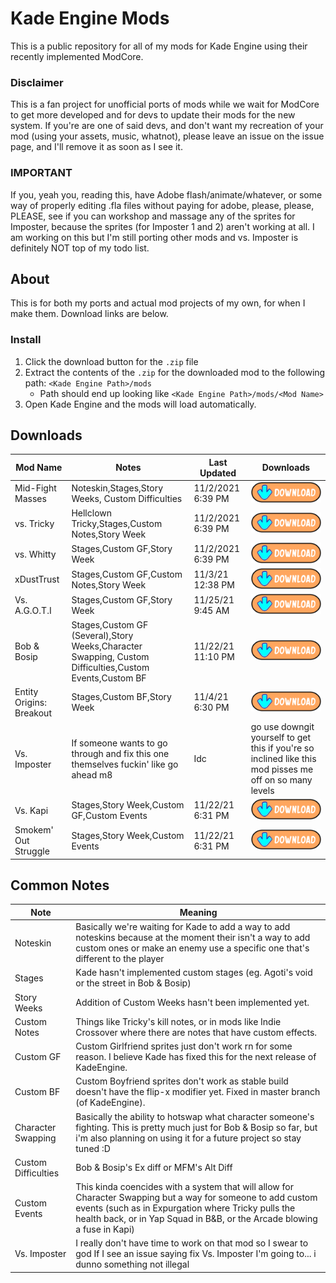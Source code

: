 # Kade Engine Mods
This is a public repository for all of my mods for Kade Engine using their recently implemented ModCore.

### Disclaimer
This is a fan project for unofficial ports of mods while we wait for ModCore to get more developed and for devs to update their mods for the new system.  If you're are one of said devs, and don't want my recreation of your mod (using your assets, music, whatnot), please leave an issue on the issue page, and I'll remove it as soon as I see it.

### IMPORTANT
If you, yeah you, reading this, have Adobe flash/animate/whatever, or some way of properly editing .fla files without paying for adobe, please, please, PLEASE, see if you can workshop and massage any of the sprites for Imposter, because the sprites (for Imposter 1 and 2) aren't working at all.  I am working on this but I'm still porting other mods and vs. Imposter is definitely NOT top of my todo list.

## About
This is for both my ports and actual mod projects of my own, for when I make them.  Download links are below.

### Install
1. Click the download button for the ```.zip``` file
2. Extract the contents of the ```.zip``` for the downloaded mod to the following path: ```<Kade Engine Path>/mods```
    - Path should end up looking like ```<Kade Engine Path>/mods/<Mod Name>```
3. Open Kade Engine and the mods will load automatically.

## Downloads
Mod Name|Notes|Last Updated|Downloads
-------------|-----------|----------|-----------
Mid-Fight Masses|Noteskin,Stages,Story Weeks, Custom Difficulties|11/2/2021 6:39 PM|[![Download](https://github.com/GamingInfinite/KadeEngineMods/blob/main/readme%20files/images/download.png)](https://downgit.github.io/#/home?url=https://github.com/GamingInfinite/KadeEngineMods/tree/main/MFM)
vs. Tricky|Hellclown Tricky,Stages,Custom Notes,Story Week|11/2/2021 6:39 PM|[![Download](https://github.com/GamingInfinite/KadeEngineMods/blob/main/readme%20files/images/download.png)](https://downgit.github.io/#/home?url=https://github.com/GamingInfinite/KadeEngineMods/tree/main/Tricky)
vs. Whitty|Stages,Custom GF,Story Week|11/2/2021 6:39 PM|[![Download](https://github.com/GamingInfinite/KadeEngineMods/blob/main/readme%20files/images/download.png)](https://downgit.github.io/#/home?url=https://github.com/GamingInfinite/KadeEngineMods/tree/main/Whitty)
xDustTrust|Stages,Custom GF,Custom Notes,Story Week|11/3/21 12:38 PM|[![Download](https://github.com/GamingInfinite/KadeEngineMods/blob/main/readme%20files/images/download.png)](https://downgit.github.io/#/home?url=https://github.com/GamingInfinite/KadeEngineMods/tree/main/xDustTrust)
Vs. A.G.O.T.I|Stages,Custom GF,Story Week|11/25/21 9:45 AM|[![Download](https://github.com/GamingInfinite/KadeEngineMods/blob/main/readme%20files/images/download.png)](https://downgit.github.io/#/home?url=https://github.com/GamingInfinite/KadeEngineMods/tree/main/AGOTI)
Bob & Bosip|Stages,Custom GF (Several),Story Weeks,Character Swapping, Custom Difficulties,Custom Events,Custom BF|11/22/21 11:10 PM|[![Download](https://github.com/GamingInfinite/KadeEngineMods/blob/main/readme%20files/images/download.png)](https://downgit.github.io/#/home?url=https://github.com/GamingInfinite/KadeEngineMods/tree/main/Bob%20%26%20Bosip)
Entity Origins: Breakout|Stages,Custom BF,Story Week|11/4/21 6:30 PM|[![Download](https://github.com/GamingInfinite/KadeEngineMods/blob/main/readme%20files/images/download.png)](https://downgit.github.io/#/home?url=https://github.com/GamingInfinite/KadeEngineMods/tree/main/Entity%20Origins%20Breakout)
Vs. Imposter|If someone wants to go through and fix this one themselves fuckin' like go ahead m8|Idc|go use downgit yourself to get this if you're so inclined like this mod pisses me off on so many levels
Vs. Kapi|Stages,Story Week,Custom GF,Custom Events|11/22/21 6:31 PM|[![Download](https://github.com/GamingInfinite/KadeEngineMods/blob/main/readme%20files/images/download.png)](https://downgit.github.io/#/home?url=https://github.com/GamingInfinite/KadeEngineMods/tree/main/Kapi)
Smokem' Out Struggle|Stages,Story Week,Custom Events|11/22/21 6:31 PM|[![Download](https://github.com/GamingInfinite/KadeEngineMods/blob/main/readme%20files/images/download.png)](https://downgit.github.io/#/home?url=https://github.com/GamingInfinite/KadeEngineMods/tree/main/Smokem'%20Out%20Struggle)



## Common Notes
Note|Meaning
---------|----------
Noteskin|Basically we're waiting for Kade to add a way to add noteskins because at the moment their isn't a way to add custom ones or make an enemy use a specific one that's different to the player
Stages|Kade hasn't implemented custom stages (eg. Agoti's void or the street in Bob & Bosip)
Story Weeks|Addition of Custom Weeks hasn't been implemented yet.
Custom Notes|Things like Tricky's kill notes, or in mods like Indie Crossover where there are notes that have custom effects.
Custom GF|Custom Girlfriend sprites just don't work rn for some reason.  I believe Kade has fixed this for the next release of KadeEngine.
Custom BF|Custom Boyfriend sprites don't work as stable build doesn't have the flip-x modifier yet.  Fixed in master branch (of KadeEngine).
Character Swapping|Basically the ability to hotswap what character someone's fighting.  This is pretty much just for Bob & Bosip so far, but i'm also planning on using it for a future project so stay tuned :D
Custom Difficulties|Bob & Bosip's Ex diff or MFM's Alt Diff
Custom Events|This kinda coencides with a system that will allow for Character Swapping but a way for someone to add custom events (such as in Expurgation where Tricky pulls the health back, or in Yap Squad in B&B, or the Arcade blowing a fuse in Kapi)
Vs. Imposter|I really don't have time to work on that mod so I swear to god If I see an issue saying fix Vs. Imposter I'm going to... i dunno something not illegal